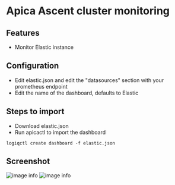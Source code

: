 # Apica Ascent cluster monitoring

## Features
* Monitor Elastic instance

## Configuration

* Edit elastic.json and edit the "datasources" section with your prometheus endpoint
* Edit the name of the dashboard, defaults to Elastic

## Steps to import

* Download elastic.json
* Run apicactl to import the dashboard

```
logiqctl create dashboard -f elastic.json
```

## Screenshot
![image info](./elastic-0.png)
![image info](./elastic-1.png)
